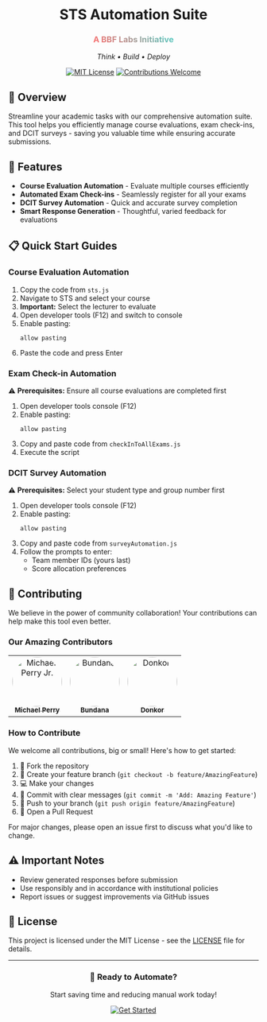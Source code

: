 <div align="center">
  <h1>STS Automation Suite</h1>
  <h3>
    <span style="background: linear-gradient(45deg, #FF6B6B, #4ECDC4); -webkit-background-clip: text; -webkit-text-fill-color: transparent;">
      A BBF Labs Initiative
    </span>
  </h3>
  <p><em>Think • Build • Deploy</em></p>

  [![MIT License](https://img.shields.io/badge/License-MIT-blue.svg)](LICENSE)
  [![Contributions Welcome](https://img.shields.io/badge/contributions-welcome-brightgreen.svg?style=flat)](CONTRIBUTING.md)
</div>

## 🚀 Overview

Streamline your academic tasks with our comprehensive automation suite. This tool helps you efficiently manage course evaluations, exam check-ins, and DCIT surveys - saving you valuable time while ensuring accurate submissions.

## 🎯 Features

- **Course Evaluation Automation** - Evaluate multiple courses efficiently
- **Automated Exam Check-ins** - Seamlessly register for all your exams
- **DCIT Survey Automation** - Quick and accurate survey completion
- **Smart Response Generation** - Thoughtful, varied feedback for evaluations

## 📋 Quick Start Guides

### Course Evaluation Automation

1. Copy the code from `sts.js`
2. Navigate to STS and select your course
3. **Important:** Select the lecturer to evaluate
4. Open developer tools (F12) and switch to console
5. Enable pasting:
   ```
   allow pasting
   ```
6. Paste the code and press Enter

### Exam Check-in Automation

⚠️ **Prerequisites:** Ensure all course evaluations are completed first

1. Open developer tools console (F12)
2. Enable pasting:
   ```
   allow pasting
   ```
3. Copy and paste code from `checkInToAllExams.js`
4. Execute the script

### DCIT Survey Automation

⚠️ **Prerequisites:** Select your student type and group number first

1. Open developer tools console (F12)
2. Enable pasting:
   ```
   allow pasting
   ```
3. Copy and paste code from `surveyAutomation.js`
4. Follow the prompts to enter:
   - Team member IDs (yours last)
   - Score allocation preferences

## 🤝 Contributing

We believe in the power of community collaboration! Your contributions can help make this tool even better.

### Our Amazing Contributors

<table>
  <tr>
    <td align="center">
      <a href="https://github.com/theniitettey">
        <img src="https://github.com/theniitettey.png" width="100px;" alt="Michael Perry Jr." style="border-radius:50%"/><br />
        <sub><b>Michael Perry</b></sub>
      </a>
    </td>
    <td align="center">
      <a href="https://github.com/bundana">
        <img src="https://github.com/bundana.png" width="100px;" alt="Bundana" style="border-radius:50%"/><br />
        <sub><b>Bundana</b></sub>
      </a>
    </td>
    <td align="center">
      <a href="https://github.com/donkorBN">
        <img src="https://github.com/donkorBN.png" width="100px;" alt="Donkor" style="border-radius:50%"/><br />
        <sub><b>Donkor</b></sub>
      </a>
    </td>
  </tr>
</table>

### How to Contribute

We welcome all contributions, big or small! Here's how to get started:

1. 🍴 Fork the repository
2. 🌿 Create your feature branch (`git checkout -b feature/AmazingFeature`)
3. 💻 Make your changes
4. 📝 Commit with clear messages (`git commit -m 'Add: Amazing Feature'`)
5. 🚀 Push to your branch (`git push origin feature/AmazingFeature`)
6. 🔄 Open a Pull Request

For major changes, please open an issue first to discuss what you'd like to change.

## ⚠️ Important Notes

- Review generated responses before submission
- Use responsibly and in accordance with institutional policies
- Report issues or suggest improvements via GitHub issues

## 📄 License

This project is licensed under the MIT License - see the [LICENSE](LICENSE) file for details.

---

<div align="center">
  <h3>🎉 Ready to Automate?</h3>
  <p>Start saving time and reducing manual work today!</p>
  
  [![Get Started](https://img.shields.io/badge/Get%20Started-4ECDC4?style=for-the-badge)](docs/getting-started.md)
</div>
